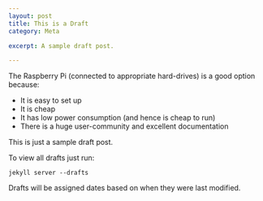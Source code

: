 ```yaml
---
layout: post
title: This is a Draft
category: Meta

excerpt: A sample draft post.

---
```

The Raspberry Pi (connected to appropriate hard-drives) is a good option because:

* It is easy to set up
* It is cheap
* It has low power consumption (and hence is cheap to run)
* There is a huge user-community and excellent documentation

This is just a sample draft post.

To view all drafts just run:

    jekyll server --drafts

Drafts will be assigned dates based on when they were last modified.
